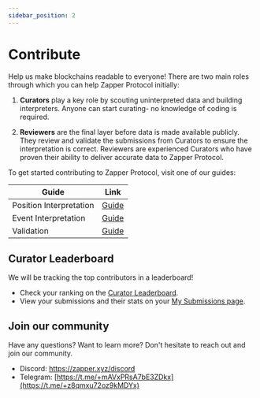 ```yaml
---
sidebar_position: 2
---
```


# Contribute

Help us make blockchains readable to everyone! There are two main roles through which you can help Zapper Protocol initially:

1. **Curators** play a key role by scouting uninterpreted data and building interpreters. Anyone can start curating- no knowledge of coding is required.

2. **Reviewers** are the final layer before data is made available publicly. They review and validate the submissions from Curators to ensure the interpretation is correct. Reviewers are experienced Curators who have proven their ability to deliver accurate data to Zapper Protocol.

To get started contributing to Zapper Protocol, visit one of our guides:

| Guide                                | Link  |
|--------------------------------------|-------|
| Position Interpretation             | [Guide](position-interpretation/guide/getting-started.md) |
| Event Interpretation               | [Guide](event-interpretation/guide/getting-started.md) |
| Validation                            | [Guide](../validation/becoming-a-reviewer.md) |

## Curator Leaderboard

We will be tracking the top contributors in a leaderboard!

- Check your ranking on the [Curator Leaderboard](https://zapper.xyz/curate/leaderboard).
- View your submissions and their stats on your [My Submissions page](https://zapper.xyz/my-submissions).

## Join our community

Have any questions? Want to learn more? Don't hesitate to reach out and join our community.

- Discord: https://zapper.xyz/discord
- Telegram: [https://t.me/+mAVxPRsA7bE3ZDkx](https://t.me/+z8qmxu72oz9kMDYx)

